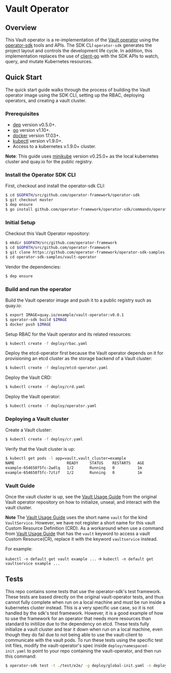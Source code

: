 # Vault Operator

## Overview 

This Vault operator is a re-implementation of the [Vault operator][vault_operator] using the [operator-sdk][operator_sdk] tools and APIs. The SDK CLI `operator-sdk` generates the project layout and controls the development life cycle. In addition, this implementation replaces the use of [client-go][client_go] with the SDK APIs to watch, query, and mutate Kubernetes resources.

## Quick Start

The quick start guide walks through the process of building the Vault operator image using the SDK CLI, setting up the RBAC, deploying operators, and creating a vault cluster.

### Prerequisites

- [dep][dep_tool] version v0.5.0+.
- [go][go_tool] version v1.10+.
- [docker][docker_tool] version 17.03+.
- [kubectl][kubectl_tool] version v1.9.0+.
- Access to a kubernetes v.1.9.0+ cluster.

**Note**: This guide uses [minikube][minikube_tool] version v0.25.0+ as the local kubernetes cluster and quay.io for the public registry.

### Install the Operator SDK CLI

First, checkout and install the operator-sdk CLI:

```sh
$ cd $GOPATH/src/github.com/operator-framework/operator-sdk
$ git checkout master
$ dep ensure
$ go install github.com/operator-framework/operator-sdk/commands/operator-sdk
```

### Initial Setup

Checkout this Vault Operator repository:

```sh
$ mkdir $GOPATH/src/github.com/operator-framework
$ cd $GOPATH/src/github.com/operator-framework
$ git clone https://github.com/operator-framework/operator-sdk-samples.git
$ cd operator-sdk-samples/vault-operator
```

Vendor the dependencies:

```sh
$ dep ensure
```

### Build and run the operator

Build the Vault operator image and push it to a public registry such as quay.io:

```sh
$ export IMAGE=quay.io/example/vault-operator:v0.0.1
$ operator-sdk build $IMAGE
$ docker push $IMAGE
```

Setup RBAC for the Vault operator and its related resources:

```sh
$ kubectl create -f deploy/rbac.yaml
```

Deploy the etcd-operator first because the Vault operator depends on it for provisioning an etcd cluster as the  storage backend of a Vault cluster:

```sh
$ kubectl create -f deploy/etcd-operator.yaml
```

Deploy the Vault CRD:

```sh
$ kubectl create -f deploy/crd.yaml
```

Deploy the Vault operator:

```sh
$ kubectl create -f deploy/operator.yaml
```
### Deploying a Vault cluster

Create a Vault cluster:

```sh
$ kubectl create -f deploy/cr.yaml
```

Verify that the Vault cluster is up:

```sh
$ kubectl get pods -l app=vault,vault_cluster=example
NAME                       READY     STATUS    RESTARTS   AGE
example-654658f5fc-2wdlq   1/2       Running   0          1m
example-654658f5fc-7ztzf   1/2       Running   0          1m
```

### Vault Guide

Once the vault cluster is up, see the [Vault Usage Guide][guide] from the original Vault operator repository on how to initialize, unseal, and interact with the vault cluster.

**Note** The [Vault Usage Guide][guide] uses the short name `vault` for the kind `VaultService`. However, we have not register a short name for this vault Custom Resource Definition (CRD). As a workaround when use a command from [Vault Usage Guide][guide] that has the `vault` keyword to access a vault Custom Resource(CR), replace it with the keyword `vaultservice` instead.

For example:

`kubectl -n default get vault example ...` -> `kubectl -n default get vaultservice example ...`

## Tests
This repo contains some tests that use the operator-sdk's test framework. These tests are based directly on the original vault-operator
tests, and thus cannot fully complete when run on a local machine and must be run inside a kubernetes cluster instead. This is a very
specific use case, so it is not handled by the sdk's test framework. However, it is a good example of how to use the framework for
an operator that needs more resources than standard to initilize due to the dependency on etcd. These tests fully initialize a vault
cluster and tear it down when run on a local machine, even though they do fail due to not being able to use the vault-client to
communicate with the vault pods. To run these tests using the specific test init files, modify the vault-operator's spec inside
`deploy/namespaced-init.yaml` to point to your repo containing the vault-operator, and then run this command:

```sh
$ operator-sdk test -t ./test/e2e/ -g deploy/global-init.yaml -n deploy/namespaced-init.yaml
```

[client_go]:https://github.com/kubernetes/client-go
[vault_operator]:https://github.com/coreos/vault-operator
[operator_sdk]:https://github.com/operator-framework/operator-sdk
[dep_tool]:https://golang.github.io/dep/docs/installation.html
[go_tool]:https://golang.org/dl/
[docker_tool]:https://docs.docker.com/install/
[kubectl_tool]:https://kubernetes.io/docs/tasks/tools/install-kubectl/
[minikube_tool]:https://github.com/kubernetes/minikube#installation
[guide]:https://github.com/coreos/vault-operator/blob/master/doc/user/vault.md
